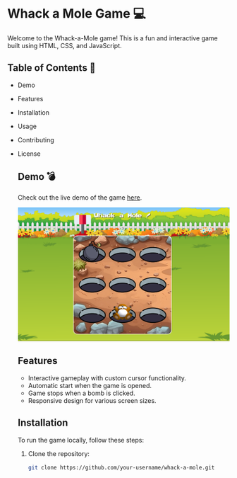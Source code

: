 # Whack a Mole Game :computer:
Welcome to the Whack-a-Mole game! This is a fun and interactive game built using HTML, CSS, and JavaScript.
## Table of Contents :page_with_curl:
- Demo
- Features
- Installation
- Usage
- Contributing
- License
  ## Demo :bomb:
  Check out the live demo of the game [here](https://rad-croquembouche-a10557.netlify.app/).
  
  ![screenshot Whack A Mole game](https://github.com/medhavisahgal/whack-a-mole/blob/master/Whack%20A%20Mole.png)

  ## Features
  - Interactive gameplay with custom cursor functionality.
  - Automatic start when the game is opened.
  - Game stops when a bomb is clicked.
  - Responsive design for various screen sizes.

  ## Installation
   To run the game locally, follow these steps:
  1. Clone the repository:
     ```bash
     git clone https://github.com/your-username/whack-a-mole.git
     ```
     
  

  
  
  
